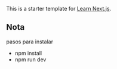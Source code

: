 This is a starter template for [Learn Next.js](https://nextjs.org/learn).

## Nota
pasos para instalar

* npm install 
* npm run dev
